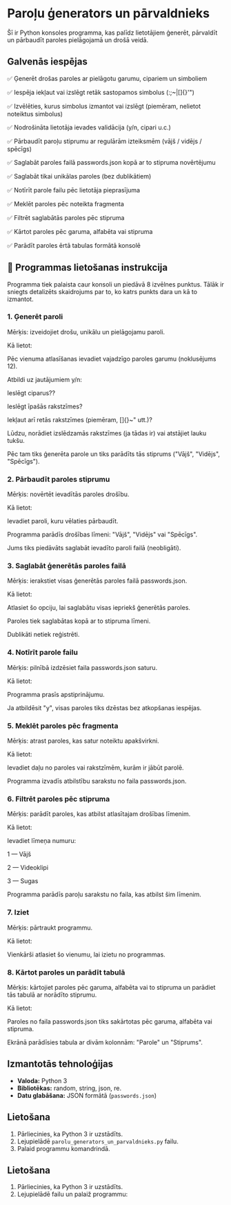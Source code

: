 # Paroļu ģenerators un pārvaldnieks
Šī ir Python konsoles programma, kas palīdz lietotājiem ģenerēt, pārvaldīt un pārbaudīt paroles pielāgojamā un drošā veidā.

## Galvenās iespējas
✅ Ģenerēt drošas paroles ar pielāgotu garumu, cipariem un simboliem

✅ Iespēja iekļaut vai izslēgt retāk sastopamos simbolus (:;~\|[]{}'")

✅ Izvēlēties, kurus simbolus izmantot vai izslēgt (piemēram, nelietot noteiktus simbolus)

✅ Nodrošināta lietotāja ievades validācija (y/n, cipari u.c.)

✅ Pārbaudīt paroļu stiprumu ar regulārām izteiksmēm (vājš / vidējs / spēcīgs)

✅ Saglabāt paroles failā passwords.json kopā ar to stipruma novērtējumu

✅ Saglabāt tikai unikālas paroles (bez dublikātiem)

✅ Notīrīt parole failu pēc lietotāja pieprasījuma

✅ Meklēt paroles pēc noteikta fragmenta

✅ Filtrēt saglabātās paroles pēc stipruma

✅ Kārtot paroles pēc garuma, alfabēta vai stipruma

✅ Parādīt paroles ērtā tabulas formātā konsolē


## 📘 Programmas lietošanas instrukcija
Programma tiek palaista caur konsoli un piedāvā 8 izvēlnes punktus. Tālāk ir sniegts detalizēts skaidrojums par to, ko katrs punkts dara un kā to izmantot.

### 1. Ģenerēt paroli 

Mērķis: izveidojiet drošu, unikālu un pielāgojamu paroli.

Kā lietot:

Pēc vienuma atlasīšanas ievadiet vajadzīgo paroles garumu (noklusējums 12).

Atbildi uz jautājumiem y/n:

Ieslēgt ciparus??

Ieslēgt īpašās rakstzīmes?

Iekļaut arī retās rakstzīmes (piemēram, []{}~" utt.)?

Lūdzu, norādiet izslēdzamās rakstzīmes (ja tādas ir) vai atstājiet lauku tukšu.

Pēc tam tiks ģenerēta parole un tiks parādīts tās stiprums ("Vājš", "Vidējs", "Spēcīgs").

### 2. Pārbaudīt paroles stiprumu

Mērķis: novērtēt ievadītās paroles drošību.

Kā lietot:

Ievadiet paroli, kuru vēlaties pārbaudīt.

Programma parādīs drošības līmeni: "Vājš", "Vidējs" vai "Spēcīgs".

Jums tiks piedāvāts saglabāt ievadīto paroli failā (neobligāti).

### 3. Saglabāt ģenerētās paroles failā
Mērķis: ierakstiet visas ģenerētās paroles failā passwords.json.

Kā lietot:

Atlasiet šo opciju, lai saglabātu visas iepriekš ģenerētās paroles.

Paroles tiek saglabātas kopā ar to stipruma līmeni.

Dublikāti netiek reģistrēti.

### 4. Notīrīt parole failu

Mērķis: pilnībā izdzēsiet faila passwords.json saturu.

Kā lietot:

Programma prasīs apstiprinājumu.

Ja atbildēsit "y", visas paroles tiks dzēstas bez atkopšanas iespējas.

### 5. Meklēt paroles pēc fragmenta
Mērķis: atrast paroles, kas satur noteiktu apakšvirkni.

Kā lietot:

Ievadiet daļu no paroles vai rakstzīmēm, kurām ir jābūt parolē.

Programma izvadīs atbilstību sarakstu no faila passwords.json.

### 6. Filtrēt paroles pēc stipruma
Mērķis: parādīt paroles, kas atbilst atlasītajam drošības līmenim.

Kā lietot:

Ievadiet līmeņa numuru:

1 — Vājš

2 — Videoklipi

3 — Sugas

Programma parādīs paroļu sarakstu no faila, kas atbilst šim līmenim.

### 7. Iziet
Mērķis: pārtraukt programmu.

Kā lietot:

Vienkārši atlasiet šo vienumu, lai izietu no programmas.

### 8. Kārtot paroles un parādīt tabulā
Mērķis: kārtojiet paroles pēc garuma, alfabēta vai to stipruma un parādiet tās tabulā ar norādīto stiprumu.

Kā lietot:

Paroles no faila passwords.json tiks sakārtotas pēc garuma, alfabēta vai stipruma.

Ekrānā parādīsies tabula ar divām kolonnām: "Parole" un "Stiprums".

## Izmantotās tehnoloģijas

- **Valoda:** Python 3
- **Bibliotēkas:** random, string, json, re.
- **Datu glabāšana:** JSON formātā (`passwords.json`)

## Lietošana

1. Pārliecinies, ka Python 3 ir uzstādīts.
2. Lejupielādē `parolu_generators_un_parvaldnieks.py` failu.
3. Palaid programmu komandrindā.


## Lietošana

1. Pārliecinies, ka Python 3 ir uzstādīts.
2. Lejupielādē failu un palaiž programmu:
